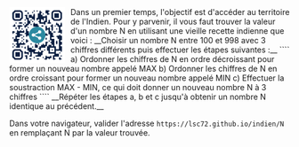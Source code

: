 <img src="qrc.png" width="100" height="100" style="float:left; margin-right:10px;">
Dans un premier temps, l'objectif est d'accéder au territoire de l'Indien.  
Pour y parvenir, il vous faut trouver la valeur d'un nombre N en utilisant une vieille recette indienne que voici :  
__Choisir un nombre N entre 100 et 998 avec 3 chiffres différents puis effectuer les étapes suivantes :__
````
a) Ordonner les chiffres de N en ordre décroissant pour former un nouveau nombre appelé MAX
b) Ordonner les chiffres de N en ordre croissant pour former un nouveau nombre appelé MIN
c) Effectuer la soustraction MAX - MIN, ce qui doit donner un nouveau nombre N à 3 chiffres
````
__Répéter les étapes a, b et c jusqu'à obtenir un nombre N identique au précédent.__  

Dans votre navigateur, valider l'adresse  ```https://lsc72.github.io/indien/N```  
en remplaçant N par la valeur trouvée.
